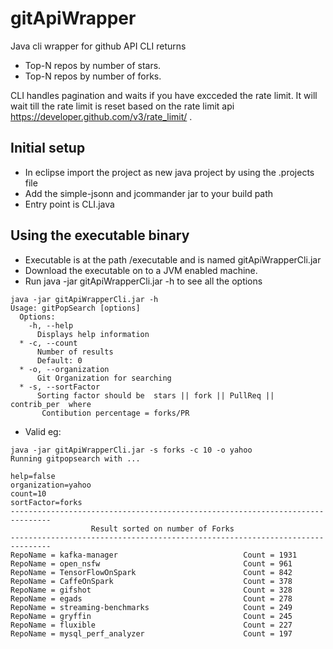 # gitApiWrapper
Java cli wrapper for github API
CLI returns 
* Top-N repos by number of stars.
* Top-N repos by number of forks.

CLI handles pagination and waits if you have excceded the rate limit.
It will wait till the rate limit is reset based on the rate limit api https://developer.github.com/v3/rate_limit/ .

## Initial setup
* In eclipse import the project as new java project by using the .projects file
* Add the simple-jsonn and jcommander jar to your build path
* Entry point is CLI.java

## Using the executable binary
* Executable is at the path /executable and is named gitApiWrapperCli.jar
* Download the executable on to a JVM enabled machine. 
* Run java -jar gitApiWrapperCli.jar -h to see all the options
```
java -jar gitApiWrapperCli.jar -h
Usage: gitPopSearch [options]
  Options:
    -h, --help
      Displays help information
  * -c, --count
      Number of results
      Default: 0
  * -o, --organization
      Git Organization for searching
  * -s, --sortFactor
      Sorting factor should be  stars || fork || PullReq || contrib_per  where
       Contibution percentage = forks/PR 
 ```

* Valid eg: 
```
java -jar gitApiWrapperCli.jar -s forks -c 10 -o yahoo
Running gitpopsearch with ...

help=false
organization=yahoo
count=10
sortFactor=forks
-------------------------------------------------------------------------------
                  Result sorted on number of Forks
-------------------------------------------------------------------------------
RepoName = kafka-manager                            Count = 1931
RepoName = open_nsfw                                Count = 961
RepoName = TensorFlowOnSpark                        Count = 842
RepoName = CaffeOnSpark                             Count = 378
RepoName = gifshot                                  Count = 328
RepoName = egads                                    Count = 278
RepoName = streaming-benchmarks                     Count = 249
RepoName = gryffin                                  Count = 245
RepoName = fluxible                                 Count = 227
RepoName = mysql_perf_analyzer                      Count = 197
```

